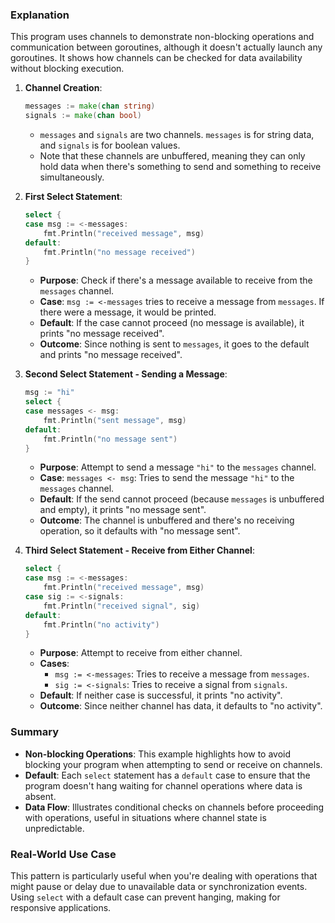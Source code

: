 ### Explanation

This program uses channels to demonstrate non-blocking operations and communication between goroutines, although it doesn't actually launch any goroutines. It shows how channels can be checked for data availability without blocking execution.

1. **Channel Creation**:
   ```go
   messages := make(chan string)
   signals := make(chan bool)
   ```

   - `messages` and `signals` are two channels. `messages` is for string data, and `signals` is for boolean values.
   - Note that these channels are unbuffered, meaning they can only hold data when there's something to send and something to receive simultaneously.

2. **First Select Statement**:
   ```go
   select {
   case msg := <-messages:
       fmt.Println("received message", msg)
   default:
       fmt.Println("no message received")
   }
   ```

   - **Purpose**: Check if there's a message available to receive from the `messages` channel.
   - **Case**: `msg := <-messages` tries to receive a message from `messages`. If there were a message, it would be printed.
   - **Default**: If the case cannot proceed (no message is available), it prints "no message received".
   - **Outcome**: Since nothing is sent to `messages`, it goes to the default and prints "no message received".

3. **Second Select Statement - Sending a Message**:
   ```go
   msg := "hi"
   select {
   case messages <- msg:
       fmt.Println("sent message", msg)
   default:
       fmt.Println("no message sent")
   }
   ```

   - **Purpose**: Attempt to send a message `"hi"` to the `messages` channel.
   - **Case**: `messages <- msg`: Tries to send the message `"hi"` to the `messages` channel.
   - **Default**: If the send cannot proceed (because `messages` is unbuffered and empty), it prints "no message sent".
   - **Outcome**: The channel is unbuffered and there's no receiving operation, so it defaults with "no message sent".

4. **Third Select Statement - Receive from Either Channel**:
   ```go
   select {
   case msg := <-messages:
       fmt.Println("received message", msg)
   case sig := <-signals:
       fmt.Println("received signal", sig)
   default:
       fmt.Println("no activity")
   }
   ```

   - **Purpose**: Attempt to receive from either channel.
   - **Cases**:
     - `msg := <-messages`: Tries to receive a message from `messages`.
     - `sig := <-signals`: Tries to receive a signal from `signals`.
   - **Default**: If neither case is successful, it prints "no activity".
   - **Outcome**: Since neither channel has data, it defaults to "no activity".

### Summary

- **Non-blocking Operations**: This example highlights how to avoid blocking your program when attempting to send or receive on channels.
- **Default**: Each `select` statement has a `default` case to ensure that the program doesn't hang waiting for channel operations where data is absent.
- **Data Flow**: Illustrates conditional checks on channels before proceeding with operations, useful in situations where channel state is unpredictable.

### Real-World Use Case

This pattern is particularly useful when you're dealing with operations that might pause or delay due to unavailable data or synchronization events. Using `select` with a default case can prevent hanging, making for responsive applications.